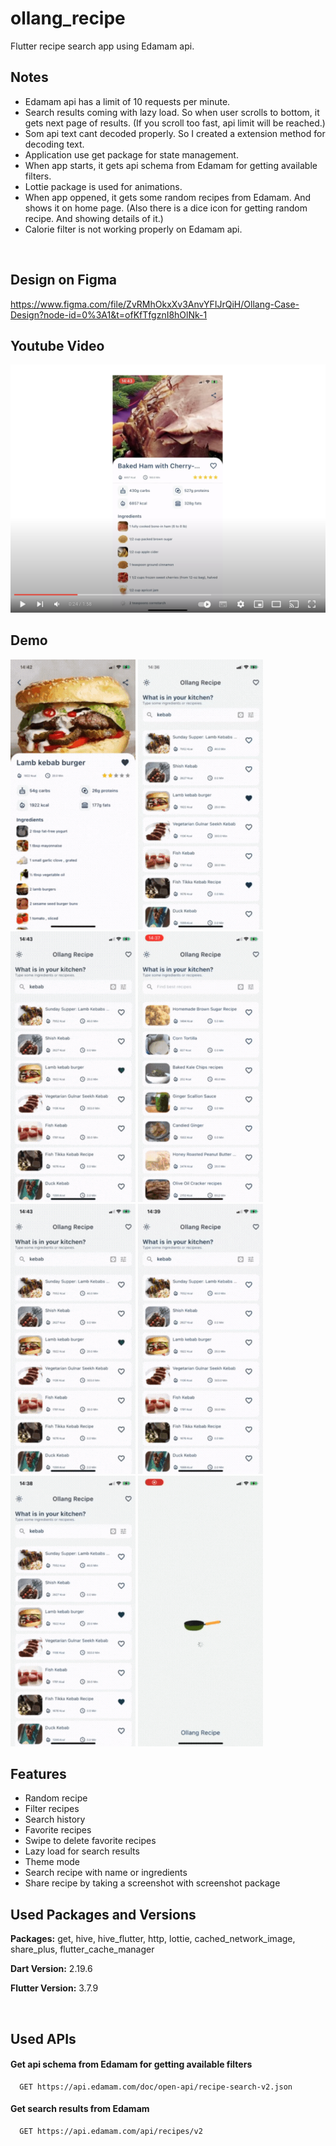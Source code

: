 # ollang_recipe

Flutter recipe search app using Edamam api.

## Notes

- Edamam api has a limit of 10 requests per minute.
- Search results coming with lazy load. So when user scrolls to bottom, it gets next page of results. (If you scroll too fast, api limit will be reached.)
- Som api text cant decoded properly. So I created a extension method for decoding text.
- Application use get package for state management.
- When app starts, it gets api schema from Edamam for getting available filters.
- Lottie package is used for animations.
- When app oppened, it gets some random recipes from Edamam. And shows it on home page. (Also there is a dice icon for getting random recipe. And showing details of it.)
- Calorie filter is not working properly on Edamam api.

<br />

## Design on Figma

https://www.figma.com/file/ZvRMhOkxXv3AnvYFIJrQiH/Ollang-Case-Design?node-id=0%3A1&t=ofKfTfgznI8hOlNk-1

## Youtube Video

[![Watch the video](./screenshots/youtube_pre.png)](https://www.youtube.com/watch?v=A_3XZv1bx2g)

## Demo

<img src="./screenshots/1.gif" width=200>
<img src="./screenshots/2.gif" width=200>
<img src="./screenshots/3.gif" width=200>

<img src="./screenshots/4.gif" width=200>
<img src="./screenshots/5.gif" width=200>
<img src="./screenshots/6.gif" width=200>

<img src="./screenshots/7.gif" width=200>
<img src="./screenshots/8.gif" width=200>

## Features

- Random recipe
- Filter recipes
- Search history
- Favorite recipes
- Swipe to delete favorite recipes
- Lazy load for search results
- Theme mode
- Search recipe with name or ingredients
- Share recipe by taking a screenshot with screenshot package

## Used Packages and Versions

**Packages:** get, hive, hive_flutter, http, lottie, cached_network_image, share_plus, flutter_cache_manager

**Dart Version:** 2.19.6

**Flutter Version:** 3.7.9

<br />

## Used APIs

#### Get api schema from Edamam for getting available filters

```http
  GET https://api.edamam.com/doc/open-api/recipe-search-v2.json
```

#### Get search results from Edamam

```http
  GET https://api.edamam.com/api/recipes/v2
```
